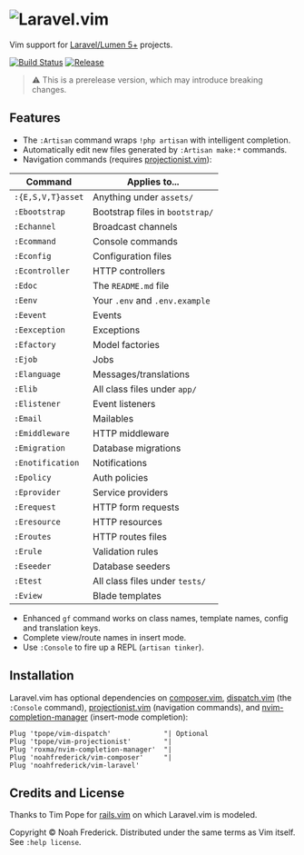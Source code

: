 # ![Laravel.vim](https://noahfrederick.com/pi/vim-laravel-888by140-40a40a.png)

Vim support for [Laravel/Lumen 5+][laravel] projects.

[![Build Status][buildimg]](https://travis-ci.org/noahfrederick/vim-laravel)
[![Release][release]](https://github.com/noahfrederick/vim-laravel/releases)

> :warning: This is a prerelease version, which may introduce breaking changes.

[laravel]:  https://laravel.com/
[buildimg]: https://img.shields.io/travis/noahfrederick/vim-laravel/master.svg
[release]:  https://img.shields.io/github/tag/noahfrederick/vim-laravel.svg?maxAge=2592000

## Features

* The `:Artisan` command wraps `!php artisan` with intelligent completion.
* Automatically edit new files generated by `:Artisan make:*` commands.
* Navigation commands (requires [projectionist.vim][projectionist]):

| Command               | Applies to...                  |
|-----------------------|--------------------------------|
| `:{E,S,V,T}asset`     | Anything under `assets/`       |
| `:Ebootstrap`         | Bootstrap files in `bootstrap/`|
| `:Echannel`           | Broadcast channels             |
| `:Ecommand`           | Console commands               |
| `:Econfig`            | Configuration files            |
| `:Econtroller`        | HTTP controllers               |
| `:Edoc`               | The `README.md` file           |
| `:Eenv`               | Your `.env` and `.env.example` |
| `:Eevent`             | Events                         |
| `:Eexception`         | Exceptions                     |
| `:Efactory`           | Model factories                |
| `:Ejob`               | Jobs                           |
| `:Elanguage`          | Messages/translations          |
| `:Elib`               | All class files under `app/`   |
| `:Elistener`          | Event listeners                |
| `:Email`              | Mailables                      |
| `:Emiddleware`        | HTTP middleware                |
| `:Emigration`         | Database migrations            |
| `:Enotification`      | Notifications                  |
| `:Epolicy`            | Auth policies                  |
| `:Eprovider`          | Service providers              |
| `:Erequest`           | HTTP form requests             |
| `:Eresource`          | HTTP resources                 |
| `:Eroutes`            | HTTP routes files              |
| `:Erule`              | Validation rules               |
| `:Eseeder`            | Database seeders               |
| `:Etest`              | All class files under `tests/` |
| `:Eview`              | Blade templates                |

* Enhanced `gf` command works on class names, template names, config and translation keys.
* Complete view/route names in insert mode.
* Use `:Console` to fire up a REPL (`artisan tinker`).

## Installation

Laravel.vim has optional dependencies on [composer.vim][vim-composer],
[dispatch.vim][dispatch] (the `:Console` command),
[projectionist.vim][projectionist] (navigation commands), and
[nvim-completion-manager][ncm] (insert-mode completion):

	Plug 'tpope/vim-dispatch'             "| Optional
	Plug 'tpope/vim-projectionist'        "|
	Plug 'roxma/nvim-completion-manager'  "|
	Plug 'noahfrederick/vim-composer'     "|
	Plug 'noahfrederick/vim-laravel'

## Credits and License

Thanks to Tim Pope for [rails.vim][rails] on which Laravel.vim is modeled.

Copyright © Noah Frederick. Distributed under the same terms as Vim itself.
See `:help license`.

[vim-composer]: https://github.com/noahfrederick/vim-composer
[projectionist]: https://github.com/tpope/vim-projectionist
[dispatch]: https://github.com/tpope/vim-dispatch
[ncm]: https://github.com/roxma/nvim-completion-manager
[rails]: https://github.com/tpope/vim-rails
